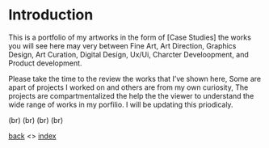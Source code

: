 
# Introduction

This is a portfolio of my artworks in the form of [Case Studies] the works you will see here may very between Fine Art, Art Direction, Graphics Design, Art Curation, Digital Design, Ux/Ui, Charcter Develoopment, and Product development. 

Please take the time to the review the works that I’ve shown here, Some are apart of projects I worked on and others are from my own curiosity, The projects are compartmentalized the help the the viewer to understand the wide range of works in my porfilio. I will be updating this priodicaly.










(br)
(br)
(br)
(br)

[back](./) <> [index](./index.html)